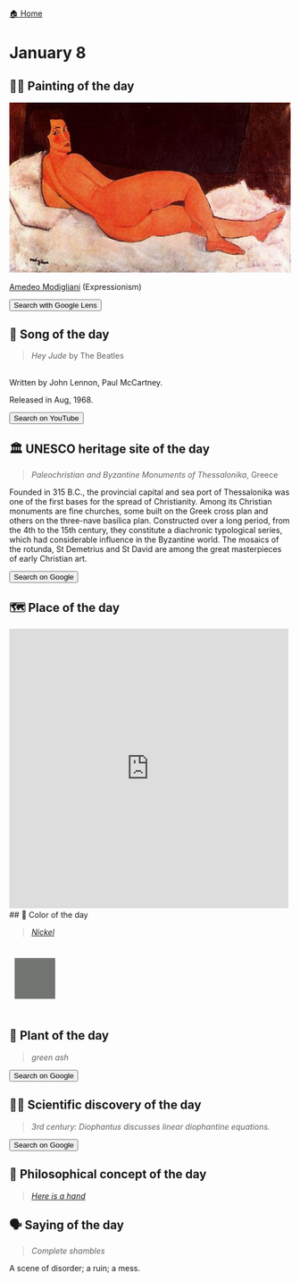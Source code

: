 
[🏠 Home](../../index.md)

# January 8

## 🧑‍🎨 Painting of the day

<img width="600" src="../img/Amedeo_Modigliani_5.jpg">

[Amedeo Modigliani](http://en.wikipedia.org/wiki/Amedeo_Modigliani) (Expressionism)

<button class="btn btn-success"
onclick=" window.open('https://lens.google.com/uploadbyurl?url=https://iretes.github.io/one-a-day/data/img/Amedeo_Modigliani_5.jpg','_blank')">
Search with Google Lens
</button>

## 🎼 Song of the day

> *Hey Jude*
by The Beatles

<br />Written by John Lennon, Paul McCartney.

Released in Aug, 1968.

<button class="btn btn-success"
onclick=" window.open('http://www.youtube.com/search?q=Hey Jude by The Beatles','_blank')">
Search on YouTube
</button>

## 🏛️ UNESCO heritage site of the day

> *Paleochristian and Byzantine Monuments of Thessalonika*, Greece

<p>Founded in 315 B.C., the provincial capital and sea port of Thessalonika was one of the first bases for the spread of Christianity. Among its Christian monuments are fine churches, some built on the Greek cross plan and others on the three-nave basilica plan. Constructed over a long period, from the 4th to the 15th century, they constitute a diachronic typological series, which had considerable influence in the Byzantine world. The mosaics of the rotunda, St Demetrius and St David are among the great masterpieces of early Christian art.</p>

<button class="btn btn-success"
onclick=" window.open('http://www.google.com/search?q=Paleochristian and Byzantine Monuments of Thessalonika','_blank')">
Search on Google
</button>

## 🗺️ Place of the day

<iframe
src="https://www.mapcrunch.com"
name="mapcrunch"
width="500"
height="500"
allowTransparency="true"
scrolling="no"
frameborder="0"
>
</iframe>
## 🎨 Color of the day

> *[Nickel](https://en.wikipedia.org/wiki/Shades_of_gray#Nickel)*

<div style="color:#727472; font-size: 100px;">&#9632;</div>

## 🌿 Plant of the day

> *green ash*

<button class="btn btn-success"
onclick=" window.open('http://www.google.com/search?q=green ash','_blank')">
Search on Google
</button>

## 🧑‍🔬 Scientific discovery of the day

> *3rd century: Diophantus discusses linear diophantine equations.*

<button class="btn btn-success"
onclick=" window.open('http://www.google.com/search?q=3rd century: Diophantus discusses linear diophantine equations.','_blank')"> 
Search on Google
</button>

## 💭 Philosophical concept of the day

> *[Here is a hand](https://en.wikipedia.org/wiki/Here_is_a_hand)*

## 🗣️ Saying of the day

> *Complete shambles*

A scene of disorder; a ruin; a mess. 
